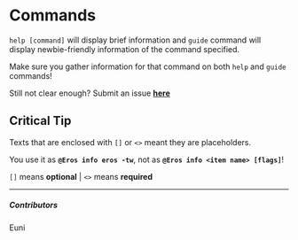 # Commands


`help [command]` will display brief information and `guide` command will display newbie-friendly information of the command specified.

Make sure you gather information for that command on both `help` and `guide` commands!



Still not clear enough? Submit an issue [**here**](https://github.com/gazmull/eros-bot/issues)

## Critical Tip


Texts that are enclosed with `[]` or `<>` meant they are placeholders.

You use it as **`@Eros info eros -tw`**, not as **`@Eros info <item name> [flags]`**!



`[]` means __optional__ | `<>` means __required__


---

##### Contributors


Euni
